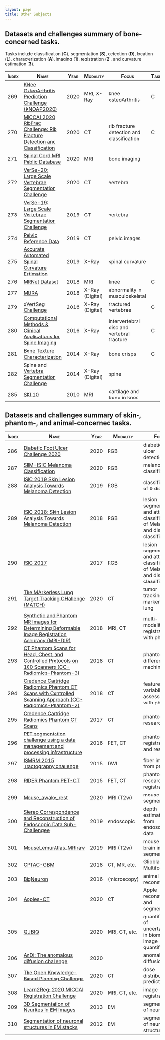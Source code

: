 ```yaml
---
layout: page
title: Other Subjects
---
```



## Datasets and challenges summary of bone-concerned tasks.

Tasks include classification (**C**), segmentation (**S**), detection (**D**), location (**L**), characterization (**A**), imaging (**1**), registration (**2**), and curvature estimation (**3**).

|<span style="font-variant: small-caps; font-weight:bold;"> Index </span>|<span style="font-variant: small-caps; font-weight:bold;"> Name </span>|<span style="font-variant: small-caps; font-weight:bold;"> Year </span>|<span style="font-variant: small-caps; font-weight:bold;"> Modality </span>|<span style="font-variant: small-caps; font-weight:bold;"> Focus </span>|<span style="font-variant: small-caps; font-weight:bold;"> Task </span>|||
|-------|-------|-------|-------|-------|-------|-------|-------|
|269|[KNee OsteoArthritis Prediction Challenge (KNOAP2020)](https://knoap2020.grand-challenge.org/)|2020|MRI, X-Ray|knee osteoArthritis|C|||
|270|[MICCAI 2020 RibFrac Challenge: Rib Fracture Detection and Classification](https://ribfrac.grand-challenge.org/)|2020|CT|rib fracture detection and classification|C||D|
|271|[Spinal Cord MRI Public Database](https://openneuro.org/datasets/ds002900)|2020|MRI|bone imaging|||1|
|272|[VerSe-20: Large Scale Vertebrae Segmentation Challenge](https://verse2019.grand-challenge.org/)|2020|CT|vertebra||S||
|273|[VerSe-19: Large Scale Vertebrae Segmentation Challenge](https://verse2019.grand-challenge.org/)|2019|CT|vertebra||S||
|274|[Pelvic Reference Data](https://wiki.cancerimagingarchive.net/display/Public/Pelvic+Reference+Data)|2019|CT|pelvic images|||2|
|275|[Accurate Automated Spinal Curvature Estimation](https://aasce19.grand-challenge.org/)|2019|X-Ray|spinal curvature|||3|
|276|[MRNet Dataset](https://stanfordmlgroup.github.io/competitions/mrnet/)|2018|MRI|knee|C|||
|277|[MURA](https://stanfordmlgroup.github.io/competitions/mura/)|2018|X-Ray (Digital)|abnormality in musculoskeletal|||A|
|279|[xVertSeg Challenge](http://lit.fe.uni-lj.si/xVertSeg/)|2016|X-Ray (Digital)|fractured vertebrae|C|S||
|280|[Computational Methods & Clinical Applications for Spine Imaging](https://csi2016.wordpress.com/challenge/)|2016|X-Ray|intervertebral disc and vertebral fracture|C|S|L|
|281|[Bone Texture Characterization](https://ieeexplore.ieee.org/document/7163803)|2014|X-Ray|bone crisps|C|||
|282|[Spine and Vertebra Segmentation Challenge](http://spineweb.digitalimaginggroup.ca/spineweb/)|2014|X-Ray (Digital)|spine||S||
|285|[SKI 10](http://www.ski10.org/)|2010|MRI|cartilage and bone in knee||S||

## Datasets and challenges summary of skin-, phantom-, and animal-concerned tasks.



|<span style="font-variant: small-caps; font-weight:bold;"> Index </span>|<span style="font-variant: small-caps; font-weight:bold;"> Name </span>|<span style="font-variant: small-caps; font-weight:bold;"> Year </span>|<span style="font-variant: small-caps; font-weight:bold;"> Modality </span>|<span style="font-variant: small-caps; font-weight:bold;"> Focus </span>|
|-------|-------|-------|-------|-------|
|286|[Diabetic Foot Ulcer Challenge 2020](https://dfu2020.grand-challenge.org/)|2020|RGB|diabetic foot ulcer detection|
|287|[SIIM-ISIC Melanoma Classification](https://www.kaggle.com/c/siim-isic-melanoma-classification)|2020|RGB|melanoma classification|
|288|[ISIC 2019 Skin Lesion Analysis Towards Melanoma Detection](https://challenge2019.isic-archive.com/)|2019|RGB|classification of 9 diseases|
|289|[ISIC 2018: Skin Lesion Analysis Towards Melanoma Detection](https://challenge2018.isic-archive.com/)|2018|RGB|lesion segmentation and attribution classification of Melanoma and disease classification|
|290|[ISIC 2017](https://challenge.isic-archive.com/landing/2017)|2017|RGB|lesion segmentation and attribution classification of Melanoma and disease classification|
|291|[The MArkerless Lung Target Tracking CHallenge (MATCH)](https://www.aapm.org/GrandChallenge/MATCH/)|2020|CT|tumor tracking in markerless lung|
|292|[Synthetic and Phantom MR Images for Determining Deformable Image Registration Accuracy (MRI-DIR)](https://wiki.cancerimagingarchive.net/pages/viewpage.action?pageId=37224702)|2018|MRI, CT|multi-modality registration with phantom|
|293|[CT Phantom Scans for Head, Chest, and Controlled Protocols on 100 Scanners (CC-Radiomics-Phantom-3)](https://wiki.cancerimagingarchive.net/pages/viewpage.action?pageId=46334020)|2018|CT|phantom in different machine|
|294|[Credence Cartridge Radiomics Phantom CT Scans with Controlled Scanning Approach (CC-Radiomics-Phantom-2)](https://wiki.cancerimagingarchive.net/pages/viewpage.action?pageId=39879218)|2018|CT|feature variability assessment with phantom|
|295|[Credence Cartridge Radiomics Phantom CT Scans](https://wiki.cancerimagingarchive.net/display/Public/Credence+Cartridge+Radiomics+Phantom+CT+Scans)|2017|CT|phantom research|
|296|[PET segmentation challenge using a data management and processing infrastructure](https://portal.fli-iam.irisa.fr/petseg-challenge/overview)|2016|PET, CT|phantom registration and research|
|297|[ISMRM 2015 Tractography challenge](http://www.tractometer.org/ismrm_2015_challenge/)|2015|DWI|fiber imaging from phantom|
|298|[RIDER Phantom PET-CT](https://wiki.cancerimagingarchive.net/display/Public/RIDER+Phantom+PET-CT)|2015|PET, CT|phantom research & registration|
|299|[Mouse\_awake\_rest](https://openneuro.org/datasets/ds002551/versions/1.0.0)|2020|MRI (T2w)|mouse brain segmentation|
|300|[Stereo Correspondence and Reconstruction of Endoscopic Data Sub-Challengee](https://endovissub2019-scared.grand-challenge.org)|2019|endoscopic|depth estimation from endoscopic data|
|301|[MouseLemurAtlas\_MRIraw](https://openneuro.org/datasets/ds001945/versions/1.0.0)|2019|MRI (T2w)|mouse lemur brain image segmentation|
|302|[CPTAC-GBM](https://wiki.cancerimagingarchive.net/display/Public/CPTAC-GBM)|2018|CT, MR, etc.|Glioblastoma Multiforme|
|303|[BigNeuron](https://alleninstitute.org/bigneuron/about/)|2016|(microscopy)|animal neuro reconstruction|
|304|[Apples-CT](https://apples-ct.grand-challenge.org/)|2020|CT|Apple reconstruction and segmentation|
|305|[QUBIQ](https://qubiq.grand-challenge.org/)|2020|MRI, CT, etc.|quantification of uncertainties in biomedical image quantification|
|306|[AnDi: The anomalous diffusion challenge](https://competitions.codalab.org/competitions/23601)|2020||anomalous diffusion|
|307|[The Open Knowledge-Based Planning Challenge](https://www.aapm.org/GrandChallenge/OpenKBP/)|2020|CT|dose distributions predictions|
|308|[Learn2Reg: 2020 MICCAI Registration Challenge](https://learn2reg.grand-challenge.org/)|2020|MRI, CT, etc.|image registration|
|309|[3D Segmentation of Neurites in EM Images](http://brainiac2.mit.edu/SNEMI3D/)|2013|EM|segmentation of neurites|
|310|[Segmentation of neuronal structures in EM stacks](http://brainiac2.mit.edu/isbi_challenge/)|2012|EM|segmentation of neuronal structures|